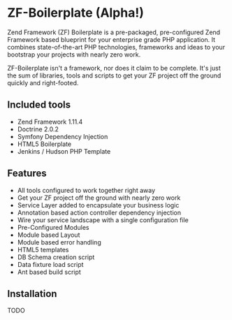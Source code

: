 ZF-Boilerplate (Alpha!)
=======================

Zend Framework (ZF) Boilerplate is a pre-packaged, pre-configured Zend Framework based blueprint for your
enterprise grade PHP application. It combines state-of-the-art PHP technologies, frameworks and ideas to
your bootstrap your projects with nearly zero work.

ZF-Boilerplate isn't a framework, nor does it claim to be complete. It's just the sum of libraries,
tools and scripts to get your ZF project off the ground quickly and right-footed.

Included tools
------------
* Zend Framework 1.11.4
* Doctrine 2.0.2
* Symfony Dependency Injection
* HTML5 Boilerplate
* Jenkins / Hudson PHP Template

Features
--------
* All tools configured to work together right away
* Get your ZF project off the ground with nearly zero work
* Service Layer added to encapsulate your business logic
* Annotation based action controller dependency injection
* Wire your service landscape with a single configuration file
* Pre-Configured Modules
* Module based Layout
* Module based error handling
* HTML5 templates
* DB Schema creation script
* Data fixture load script
* Ant based build script

Installation
------------
TODO
